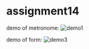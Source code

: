 # assignment14

demo of metronome: 
![demo1](https://user-images.githubusercontent.com/88943166/166241718-420d1881-6263-4df5-b5ef-c91864fedf72.PNG)


demo of form:
![demo3](https://user-images.githubusercontent.com/88943166/166241825-6ecb9d51-0d34-414f-9334-56c8e07e768d.PNG)
